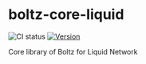 # boltz-core-liquid

![CI status](https://github.com/vulpemventures/boltz-core-liquid/actions/workflows/CI.yml/badge.svg)
[![Version](http://img.shields.io/npm/v/boltz-core-liquid.svg)](https://www.npmjs.com/package/boltz-core-liquid)

Core library of Boltz for Liquid Network
